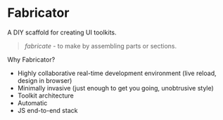 Fabricator
===
A DIY scaffold for creating UI toolkits.

> _fabricate_ - to make by assembling parts or sections.



Why Fabricator?
- Highly collaborative real-time development environment (live reload, design in browser)
- Minimally invasive (just enough to get you going, unobtrusive style)
- Toolkit architecture
- Automatic
- JS end-to-end stack
